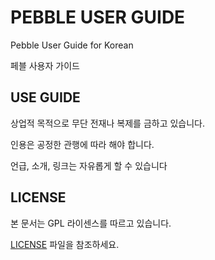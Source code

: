 # PEBBLE USER GUIDE

Pebble User Guide for Korean

페블 사용자 가이드

## USE GUIDE

상업적 목적으로 무단 전재나 복제를 금하고 있습니다.

인용은 공정한 관행에 따라 해야 합니다.

언급, 소개, 링크는 자유롭게 할 수 있습니다

## LICENSE

본 문서는 GPL 라이센스를 따르고 있습니다.

[LICENSE](LICENSE.md) 파일을 참조하세요.
